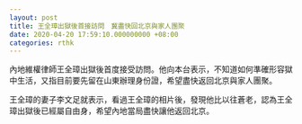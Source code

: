 ```yaml
---
layout: post
title: 王全璋出獄後首接訪問　冀盡快回北京與家人團聚
date: 2020-04-20 17:59:10.000000000 +08:00
categories: rthk
---
```


內地維權律師王全璋出獄後首度接受訪問。他向本台表示，不知道如何準確形容獄中生活，又指目前要先留在山東辦理身份證，希望盡快返回北京與家人團聚。

王全璋的妻子李文足就表示，看過王全璋的相片後，發現他比以往蒼老，認為王全璋出獄後已經屬自由身，希望內地當局盡快讓他返回北京。
